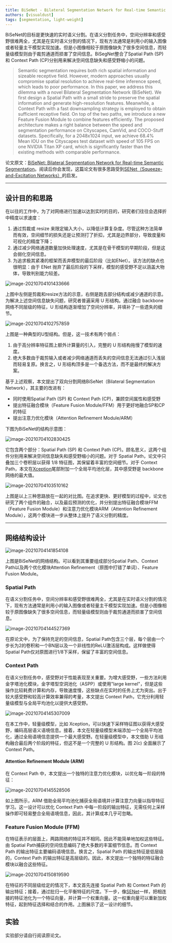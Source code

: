 ```yaml
---
title: BiSeNet - Bilateral Segmentation Network for Real-time Semantic Segmentation
authors: [visualdust]
tags: [segmentation, light-weight]
--- 
```


BiSeNet的目标是更快速的实时语义分割。在语义分割任务中，空间分辨率和感受野很难两全，尤其是在实时语义分割的情况下，现有方法通常是利用小的输入图像或者轻量主干模型实现加速。但是小图像相较于原图像缺失了很多空间信息，而轻量级模型则由于裁剪通道而损害了空间信息。BiSegNet整合了Spatial Path (SP) 和 Context Path (CP)分别用来解决空间信息缺失和感受野缩小的问题。

> Semantic segmentation requires both rich spatial information and sizeable receptive field. However, modern approaches usually compromise spatial resolution to achieve real-time inference speed, which leads to poor performance. In this paper, we address this dilemma with a novel Bilateral Segmentation Network (BiSeNet). We first design a Spatial Path with a small stride to preserve the spatial information and generate high-resolution features. Meanwhile, a Context Path with a fast downsampling strategy is employed to obtain sufficient receptive field. On top of the two paths, we introduce a new Feature Fusion Module to combine features efficiently. The proposed architecture makes a right balance between the speed and segmentation performance on Cityscapes, CamVid, and COCO-Stuff datasets. Specifically, for a 2048x1024 input, we achieve 68.4% Mean IOU on the Cityscapes test dataset with speed of 105 FPS on one NVIDIA Titan XP card, which is significantly faster than the existing methods with comparable performance.

论文原文：[BiSeNet: Bilateral Segmentation Network for Real-time Semantic Segmentation](https://arxiv.org/abs/1808.00897)。阅读后你会发现，这篇论文有很多思路受到[SENet（Squeeze-and-Excitation Networks）](./[23]Squeeze-and-Excitation-Networks)的启发。

<!--truncate-->

---

## 设计目的和思路

在以往的工作中，为了对网络进行加速以达到实时的目的，研究者们往往会选择折中精度以求速度：

1. 通过剪裁或 resize 来限定输入大小，以降低计算复杂度。尽管这种方法简单而有效，空间细节的损失还是让预测打了折扣，尤其是边界部分，导致度量和可视化的精度下降；
2. 通过减少网络通道数量加快处理速度，尤其是在骨干模型的早期阶段，但是这会弱化空间信息。
3. 为追求极其紧凑的框架而丢弃模型的最后阶段（比如ENet）。该方法的缺点也很明显：由于 ENet 抛弃了最后阶段的下采样，模型的感受野不足以涵盖大物体，导致判别能力较差。

![image-20210704101433666](./src/BiSeNet-Bilateral-Segmentation-Network-for-Real-time-Semantic-Segmentation/image-20210704101433666.png)

上图中左侧是剪裁和resize方法的示意，右侧是跑去部分结构或减少通道的示意。为解决上述空间信息缺失问题，研究者普遍采用 U 形结构。通过融合 backbone 网络不同层级的特征，U 形结构逐渐增加了空间分辨率，并填补了一些遗失的细节。

![image-20210704102757859](./src/BiSeNet-Bilateral-Segmentation-Network-for-Real-time-Semantic-Segmentation/image-20210704102757859.png)

上图是一种典型的U型结构。但是，这一技术有两个弱点：

1. 由于高分辨率特征图上额外计算量的引入，完整的 U 形结构拖慢了模型的速度。
2. 绝大多数由于裁剪输入或者减少网络通道而丢失的空间信息无法通过引入浅层而轻易复原。换言之，U 形结构顶多是一个备选方法，而不是最终的解决方案。

基于上述观察，本文提出了双向分割网络BiSeNet（Bilateral Segmentation Network），其主要的改进有：

- 同时使用Spatial Path (SP) 和 Context Path (CP)，兼顾空间属性和感受野
- 提出特征融合模块（Feature Fusion Module/FFM）用于更好地融合SP和CP的特征
- 提出注意力优化模块（Attention Refinement Module/ARM）

下图为BiSeNet的结构示意图：

![image-20210704102830425](./src/BiSeNet-Bilateral-Segmentation-Network-for-Real-time-Semantic-Segmentation/image-20210704102830425.png)

它包含两个部分：Spatial Path (SP) 和 Context Path (CP)。顾名思义，这两个组件分别用来解决空间信息缺失和感受野缩小的问题。对于 Spatial Path，论文中只叠加三个卷积层以获得 1/8 特征图，其保留着丰富的空间细节。对于 Context Path，本文在[Xception](//todo)尾部附加一个全局平均池化层，其中感受野是 backbone 网络的最大值。

![image-20210704103510162](./src/BiSeNet-Bilateral-Segmentation-Network-for-Real-time-Semantic-Segmentation/image-20210704103510162.png)

上图是以上三种思路放在一起的对比图。在追求更快、更好模型的过程中，论文也研究了两个组件的融合，以及最后预测的优化，并分别提出特征融合模块FFM（Feature Fusion Module）和注意力优化模块ARM（Attention Refinement Module），这两个模块进一步从整体上提升了语义分割的精度。

---

## 网络结构设计

![image-20210704141854108](./src/BiSeNet-Bilateral-Segmentation-Network-for-Real-time-Semantic-Segmentation/image-20210704141854108.png)

上图是BiSeNet的网络结构。可以看到其重要组成部分Spatial Path、Context Path以及两个优化模块Attention Refinement（原图中打错了单词）、Feature Fusion Module。

### Spatial Path

在语义分割任务中，空间分辨率和感受野很难两全，尤其是在实时语义分割的情况下，现有方法通常是利用小的输入图像或者轻量主干模型实现加速。但是小图像相较于原图像缺失了很多空间信息，而轻量级模型则由于裁剪通道而损害了空间信息。

![image-20210704144527369](./src/BiSeNet-Bilateral-Segmentation-Network-for-Real-time-Semantic-Segmentation/image-20210704144527369.png)

在原论文中，为了保持充足的空间信息，Spatial Path包含三个层，每个层由一个步长为2的卷积和一个BN层以及一个非线性的ReLU激活层构成。这样做使得Spatial Path仅对原图进行1/8下采样，保留了丰富的空间信息。

### Context Path

在语义分割任务中，感受野对于性能表现至关重要。为增大感受野，一些方法利用金字塔池化模块，金字塔型空洞池化（ASPP）或使用"large kernel"，但是这些操作比较耗费计算和内存，导致速度慢，这些缺点在实时的任务上尤为突出。出于较大感受野和较高计算效率兼得的考量，本文提出 Context Path，它充分利用轻量级模型与全局平均池化以提供大感受野。

![image-20210704145307009](./src/BiSeNet-Bilateral-Segmentation-Network-for-Real-time-Semantic-Segmentation/image-20210704145307009.png)

在本工作中，轻量级模型，比如 Xception，可以快速下采样特征图以获得大感受野，编码高层语义语境信息。接着，本文在轻量级模型末端添加一个全局平均池化，通过全局语境信息提供一个最大感受野。在轻量级模型中，本文借助 U 形结构融合最后两个阶段的特征，但这不是一个完整的 U 形结构。图 2(c) 全面展示了 Context Path。

#### Attention Refinement Module (ARM)

在 Context Path 中，本文提出一个独特的注意力优化模块，以优化每一阶段的特征：

![image-20210704145528506](./src/BiSeNet-Bilateral-Segmentation-Network-for-Real-time-Semantic-Segmentation/image-20210704145528506.png)

如上图所示，ARM 借助全局平均池化捕获全局语境并计算注意力向量以指导特征学习。这一设计可以优化 Context Path 中每一阶段的输出特征，无需任何上采样操作即可轻易整合全局语境信息，因此，其计算成本几乎可忽略。

### Feature Fusion Module (FFM)

在特征表示的层面上，两路网络的特征并不相同。因此不能简单地加权这些特征。由 Spatial Path捕获的空间信息编码了绝大多数的丰富细节信息。而 Context Path 的输出特征主要编码语境信息。换言之，Spatial Path 的输出特征是低层级的，Context Path 的输出特征是高层级的。因此，本文提出一个独特的特征融合模块以融合这些特征。

![image-20210704150819590](./src/BiSeNet-Bilateral-Segmentation-Network-for-Real-time-Semantic-Segmentation/image-20210704150819590.png)

在特征的不同层级给定的情况下，本文首先连接 Spatial Path 和 Context Path 的输出特征；接着，通过批归一化平衡特征的尺度。下一步，像[SENet](./[23]Squeeze-and-Excitation-Networks)一样，把相连接的特征池化为一个特征向量，并计算一个权重向量。这一权重向量可以重新加权特征，起到特征选择和结合的作用。上图展示了这一设计的细节。

## 实验

实验部分请自行阅读原论文。

